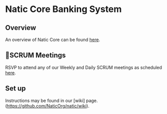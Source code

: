 # Natic Core Banking System

## Overview
An overview of Natic Core can be found [here](https://natic.atlassian.net/l/c/kAAYRKun).

## 📅SCRUM Meetings
RSVP to attend any of our Weekly and Daily SCRUM meetings as scheduled [here](https://eventbot-calendar.s3.us-west-1.amazonaws.com/T01D8RQU3GR/C01D1QEN6CD/cal_image/hZjbgk6KBSW1Xg7Eg3sak9k74qK2gKqGF8O8Pb9rd2jLry3W.png).

## Set up
Instructions may be found in our [wiki] page. (https://github.com/NaticOrg/natic/wiki). 

